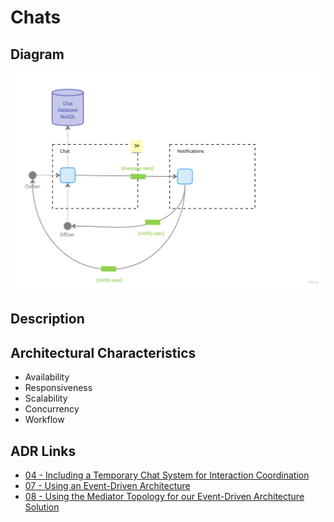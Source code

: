 # Chats

## Diagram

![Chats](../../assets/detailed-chat.jpg)

## Description

## Architectural Characteristics
- Availability
- Responsiveness
- Scalability
- Concurrency
- Workflow

## ADR Links
- [04 - Including a Temporary Chat System for Interaction Coordination](../adr/04-chats.md)
- [07 - Using an Event-Driven Architecture](../adr/07-event-driven.md)
- [08 - Using the Mediator Topology for our Event-Driven Architecture Solution](../adr/08-mediator-topology.md)